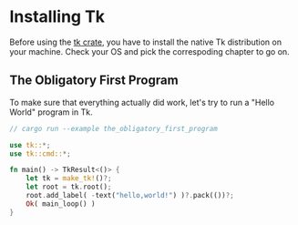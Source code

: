 # Installing Tk

Before using the [tk crate](https://crates.io/crates/tk), you have to install
the native Tk distribution on your machine. Check your OS and pick the
correspoding chapter to go on.

## The Obligatory First Program

To make sure that everything actually did work, let's try to run a "Hello World"
program in Tk.

```rust
// cargo run --example the_obligatory_first_program

use tk::*;
use tk::cmd::*;

fn main() -> TkResult<()> {
    let tk = make_tk!()?;
    let root = tk.root();
    root.add_label( -text("hello,world!") )?.pack(())?;
    Ok( main_loop() )
}
```

